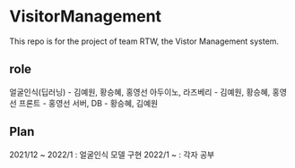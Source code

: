 # VisitorManagement
This repo is for the project of team RTW, the Vistor Management system.


## role
얼굴인식(딥러닝) - 김예원, 황승혜, 홍영선
아두이노, 라즈베리 - 김예원, 황승혜, 홍영선
프론트 - 홍영선
서버, DB - 황승혜, 김예원

## Plan
2021/12 ~ 2022/1  : 얼굴인식 모델 구현
2022/1 ~          : 각자 공부
